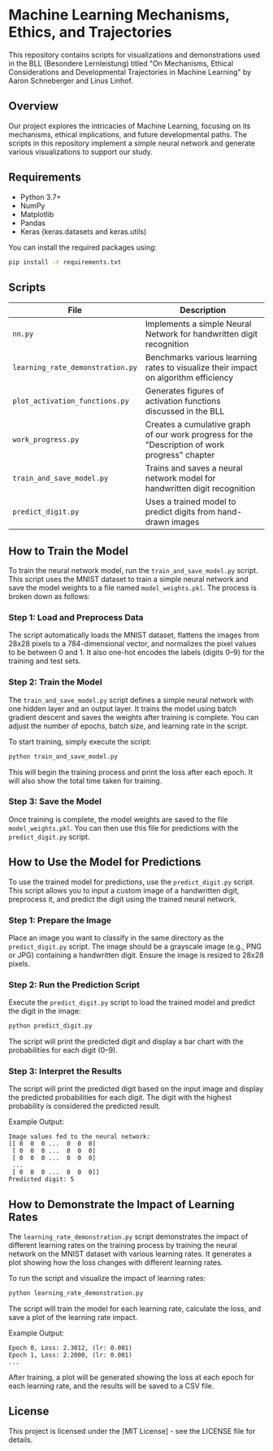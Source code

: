 # Machine Learning Mechanisms, Ethics, and Trajectories

This repository contains scripts for visualizations and demonstrations used in the BLL (Besondere Lernleistung) titled "On Mechanisms, Ethical Considerations and Developmental Trajectories in Machine Learning" by Aaron Schneberger and Linus Linhof.

## Overview

Our project explores the intricacies of Machine Learning, focusing on its mechanisms, ethical implications, and future developmental paths. The scripts in this repository implement a simple neural network and generate various visualizations to support our study.

## Requirements

- Python 3.7+
- NumPy
- Matplotlib
- Pandas
- Keras (keras.datasets and keras.utils)

You can install the required packages using:

```bash
pip install -r requirements.txt
```

## Scripts

| File | Description |
|------|-------------|
| `nn.py` | Implements a simple Neural Network for handwritten digit recognition |
| `learning_rate_demonstration.py` | Benchmarks various learning rates to visualize their impact on algorithm efficiency |
| `plot_activation_functions.py` | Generates figures of activation functions discussed in the BLL |
| `work_progress.py` | Creates a cumulative graph of our work progress for the "Description of work progress" chapter |
| `train_and_save_model.py` | Trains and saves a neural network model for handwritten digit recognition |
| `predict_digit.py` | Uses a trained model to predict digits from hand-drawn images |

## How to Train the Model

To train the neural network model, run the `train_and_save_model.py` script. This script uses the MNIST dataset to train a simple neural network and save the model weights to a file named `model_weights.pkl`. The process is broken down as follows:

### Step 1: Load and Preprocess Data

The script automatically loads the MNIST dataset, flattens the images from 28x28 pixels to a 784-dimensional vector, and normalizes the pixel values to be between 0 and 1. It also one-hot encodes the labels (digits 0–9) for the training and test sets.

### Step 2: Train the Model

The `train_and_save_model.py` script defines a simple neural network with one hidden layer and an output layer. It trains the model using batch gradient descent and saves the weights after training is complete. You can adjust the number of epochs, batch size, and learning rate in the script.

To start training, simply execute the script:

```bash
python train_and_save_model.py
```

This will begin the training process and print the loss after each epoch. It will also show the total time taken for training.

### Step 3: Save the Model

Once training is complete, the model weights are saved to the file `model_weights.pkl`. You can then use this file for predictions with the `predict_digit.py` script.

## How to Use the Model for Predictions

To use the trained model for predictions, use the `predict_digit.py` script. This script allows you to input a custom image of a handwritten digit, preprocess it, and predict the digit using the trained neural network.

### Step 1: Prepare the Image

Place an image you want to classify in the same directory as the `predict_digit.py` script. The image should be a grayscale image (e.g., PNG or JPG) containing a handwritten digit. Ensure the image is resized to 28x28 pixels.

### Step 2: Run the Prediction Script

Execute the `predict_digit.py` script to load the trained model and predict the digit in the image:

```bash
python predict_digit.py
```

The script will print the predicted digit and display a bar chart with the probabilities for each digit (0–9).

### Step 3: Interpret the Results

The script will print the predicted digit based on the input image and display the predicted probabilities for each digit. The digit with the highest probability is considered the predicted result.

Example Output:
```
Image values fed to the neural network:
[[ 0  0  0 ...  0  0  0]
 [ 0  0  0 ...  0  0  0]
 [ 0  0  0 ...  0  0  0]
 ...
 [ 0  0  0 ...  0  0  0]]
Predicted digit: 5
```

## How to Demonstrate the Impact of Learning Rates

The `learning_rate_demonstration.py` script demonstrates the impact of different learning rates on the training process by training the neural network on the MNIST dataset with various learning rates. It generates a plot showing how the loss changes with different learning rates.

To run the script and visualize the impact of learning rates:

```bash
python learning_rate_demonstration.py
```

The script will train the model for each learning rate, calculate the loss, and save a plot of the learning rate impact.

Example Output:
```
Epoch 0, Loss: 2.3012, (lr: 0.001)
Epoch 1, Loss: 2.2000, (lr: 0.001)
...
```
After training, a plot will be generated showing the loss at each epoch for each learning rate, and the results will be saved to a CSV file.

## License

This project is licensed under the [MIT License] - see the LICENSE file for details.